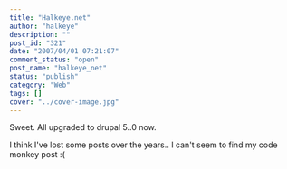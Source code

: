 ```yaml
---
title: "Halkeye.net"
author: "halkeye"
description: ""
post_id: "321"
date: "2007/04/01 07:21:07"
comment_status: "open"
post_name: "halkeye_net"
status: "publish"
category: "Web"
tags: []
cover: "../cover-image.jpg"
---
```


Sweet. All upgraded to drupal 5..0 now.




I think I've lost some posts over the years.. I can't seem to find my code monkey post :(